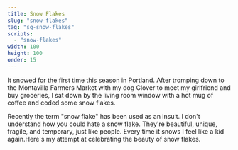 ```yaml
---
title: Snow Flakes
slug: "snow-flakes"
tag: "sq-snow-flakes"
scripts:
  - "snow-flakes"
width: 100
height: 100
order: 15
---
```


It snowed for the first time this season in Portland. After tromping down to the Montavilla Farmers Market with my dog Clover to meet my girlfriend and buy groceries, I sat down by the living room window with a hot mug of coffee and coded some snow flakes.

Recently the term "snow flake" has been used as an insult. I don't understand how you could hate a snow flake. They're beautiful, unique, fragile, and temporary, just like people. Every time it snows I feel like a kid again.Here's my attempt at celebrating the beauty of snow flakes.
